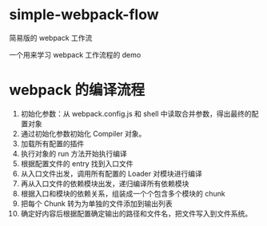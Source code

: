 # simple-webpack-flow

简易版的 webpack 工作流

一个用来学习 webpack 工作流程的 demo

# webpack 的编译流程

1. 初始化参数：从 webpack.config.js 和 shell 中读取合并参数，得出最终的配置对象
2. 通过初始化参数初始化 Compiler 对象。
3. 加载所有配置的插件
4. 执行对象的 run 方法开始执行编译
5. 根据配置文件的 entry 找到入口文件
6. 从入口文件出发，调用所有配置的 Loader 对模块进行编译
7. 再从入口文件的依赖模块出发，递归编译所有依赖模块
8. 根据入口和模块的依赖关系，组装成一个个包含多个模块的 chunk
9. 把每个 Chunk 转为为单独的文件添加到输出列表
10. 确定好内容后根据配置确定输出的路径和文件名，把文件写入到文件系统。
